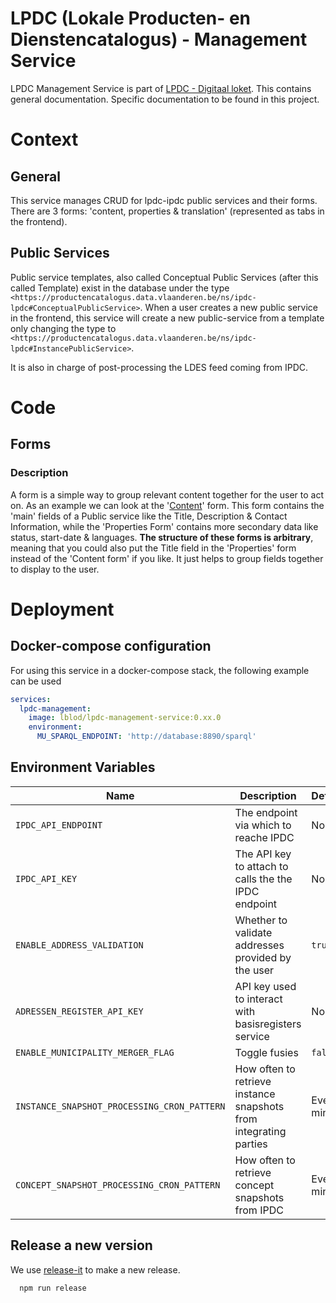 # LPDC (Lokale Producten- en Dienstencatalogus) - Management Service

LPDC Management Service is part of [LPDC - Digitaal loket](https://github.com/lblod/app-lpdc-digitaal-loket/tree/development). This contains general documentation. Specific documentation to be found in this project.

# Context

## General

This service manages CRUD for lpdc-ipdc public services and their forms.
There are 3 forms: 'content, properties & translation' (represented as tabs in the frontend).

## Public Services

Public service templates, also called Conceptual Public Services (after this called Template) exist in the database under the type `<https://productencatalogus.data.vlaanderen.be/ns/ipdc-lpdc#ConceptualPublicService>`.
When a user creates a new public service in the frontend, this service will create a new public-service from a template only changing the type to `<https://productencatalogus.data.vlaanderen.be/ns/ipdc-lpdc#InstancePublicService>`.

It is also in charge of post-processing the LDES feed coming from IPDC.

# Code

## Forms

### Description
A form is a simple way to group relevant content together for the user to act on. As an example we can look at the '[Content](https://github.com/lblod/lpdc-management-service/blob/master/src/driven/persistence/forms/inhoud/form.ttl)' form. This form contains the 'main' fields of a Public service like the Title, Description & Contact Information, while the 'Properties Form' contains more secondary data like status, start-date & languages. **The structure of these forms is arbitrary**, meaning that you could also put the Title field in the 'Properties' form instead of the 'Content form' if you like. It just helps to group fields together to display to the user.

# Deployment

## Docker-compose configuration

For using this service in a docker-compose stack, the following example can be used

```yaml
services:
  lpdc-management:
    image: lblod/lpdc-management-service:0.xx.0
    environment:
      MU_SPARQL_ENDPOINT: 'http://database:8890/sparql'
```

## Environment Variables

| Name                                        | Description                                                       | Default      |
|---------------------------------------------|-------------------------------------------------------------------|--------------|
| `IPDC_API_ENDPOINT`                         | The endpoint via which to reache IPDC                             | None         |
| `IPDC_API_KEY`                              | The API key to attach to calls the the IPDC endpoint              | None         |
| `ENABLE_ADDRESS_VALIDATION`                 | Whether to validate addresses provided by the user                | `true`       |
| `ADRESSEN_REGISTER_API_KEY`                 | API key used to interact with basisregisters service              | None         |
| `ENABLE_MUNICIPALITY_MERGER_FLAG`           | Toggle fusies                                                     | `false`      |
| `INSTANCE_SNAPSHOT_PROCESSING_CRON_PATTERN` | How often to retrieve instance snapshots from integrating parties | Every minute |
| `CONCEPT_SNAPSHOT_PROCESSING_CRON_PATTERN`  | How often to retrieve concept snapshots from IPDC                 | Every minute |


## Release a new version
We use [release-it](https://github.com/release-it/release-it/tree/main) to make a new release.

```shell
  npm run release
```
